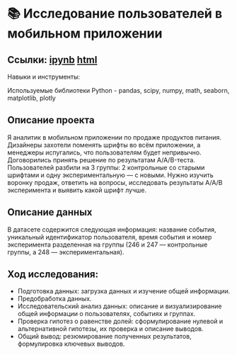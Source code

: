 # :books: Исследование пользователей в мобильном приложении

## Ссылки: [ipynb](https://github.com/ilduskhisamov/Portfolio/blob/680442c4d6cac63506c29da38e09a3b8b3c85165/analysis_user_behavior/project_analysis_user_behavior.ipynb) [html](https://github.com/ilduskhisamov/Portfolio/blob/680442c4d6cac63506c29da38e09a3b8b3c85165/analysis_user_behavior/project_analysis_user_behavior.html)

Навыки и инструменты:

Используемые библиотеки Python - pandas, scipy, numpy, math, seaborn, matplotlib, plotly

## Описание проекта
Я аналитик в мобильном приложении по продаже продуктов питания. Дизайнеры захотели поменять шрифты во всём приложении, а менеджеры испугались, что пользователям будет непривычно. Договорились принять решение по результатам A/A/B-теста. Пользователей разбили на 3 группы: 2 контрольные со старыми шрифтами и одну экспериментальную — с новыми.
Нужно изучить воронку продаж, ответить на вопросы, исследовать результаты А/А/В эксперимента и выявить какой шрифт лучше.

## Описание данных
В датасете содержится следующая информация: название события, уникальный идентификатор пользователя, время события и номер эксперимента разделенная на группы (246 и 247 — контрольные группы, а 248 — экспериментальная).

## Ход исследования:
- Подготовка данных: загрузка данных и изучение общей информации.
- Предобработка данных.
- Исследовательский анализ данных: описание и визуализирование общей информации о пользователях, событиях и группах.
- Проверка гипотез о равенстве долей: сформулирование нулевой и альтернативной гипотезы, их проверка и описание выводов.
- Общий вывод: резюмирование полученных результатов, формулировка ключевых выводов.
